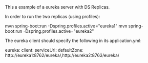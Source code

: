 This a example of a eureka server with DS Replicas.

In order to run the two replicas (using profiles):

mvn spring-boot:run -Dspring.profiles.active="eureka1"
mvn spring-boot:run -Dspring.profiles.active="eureka2"

The eureka client should specify the following in its application.yml:

eureka:
  client:
    serviceUrl:
      defaultZone: http://eureka1:8762/eureka/,http://eureka2:8763/eureka/
